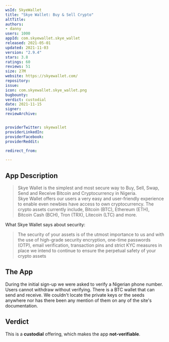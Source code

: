 ```yaml
---
wsId: SkyeWallet
title: "Skye Wallet: Buy & Sell Crypto"
altTitle: 
authors:
- danny
users: 1000
appId: com.skyewallet.skye_wallet
released: 2021-05-01
updated: 2021-11-03
version: "2.9.4"
stars: 3.8
ratings: 60
reviews: 51
size: 27M
website: https://skyewallet.com/
repository: 
issue: 
icon: com.skyewallet.skye_wallet.png
bugbounty: 
verdict: custodial
date: 2021-11-15
signer: 
reviewArchive:


providerTwitter: skyewallet
providerLinkedIn: 
providerFacebook: 
providerReddit: 

redirect_from:

---
```



## App Description
> Skye Wallet is the simplest and most secure way to Buy, Sell, Swap, Send and Receive Bitcoin and Cryptocurrency in Nigeria.<br>
Skye Wallet offers our users a very easy and user-friendly experience to enable even newbies have access to own cryptocurrency. The crypto assets currently include, Bitcoin (BTC), Ethereum (ETH), Bitcoin Cash (BCH), Tron (TRX), Litecoin (LTC) and more.

What Skye Wallet says about security:

> The security of your assets is of the utmost importance to us and with the use of high-grade security encryption, one-time passwords (OTP), email verification, transaction pins and strict KYC measures in place we intend to continue to ensure the perpetual safety of your crypto assets

## The App

During the initial sign-up we were asked to verify a Nigerian phone number. Users cannot withdraw without verifying. There is a BTC wallet that can send and receive. We couldn't locate the private keys or the seeds anywhere nor has there been any mention of them on any of the site's documentation. 

## Verdict

This is a **custodial** offering, which makes the app **not-verifiable**.
